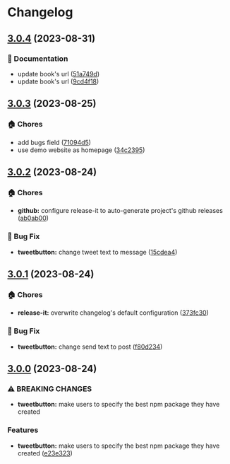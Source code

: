 # Changelog

## [3.0.4](https://github.com/codesweetly/thank-you-tweet-button-001/compare/v3.0.3...v3.0.4) (2023-08-31)


### 📝 Documentation

* update book's url ([51a749d](https://github.com/codesweetly/thank-you-tweet-button-001/commit/51a749d6e5177d84fa5a5810b6477df441879a64))
* update book's url ([9cd4f18](https://github.com/codesweetly/thank-you-tweet-button-001/commit/9cd4f186952a28ce19d077714a82c38ff303d390))

## [3.0.3](https://github.com/codesweetly/thank-you-tweet-button-001/compare/v3.0.2...v3.0.3) (2023-08-25)


### 🏠 Chores

* add bugs field ([71094d5](https://github.com/codesweetly/thank-you-tweet-button-001/commit/71094d52606e2b00b9a95cebf87d1622ab87dc59))
* use demo website as homepage ([34c2395](https://github.com/codesweetly/thank-you-tweet-button-001/commit/34c23956f2367d017e82aa7162a4809c5c0169ad))

## [3.0.2](https://github.com/codesweetly/thank-you-tweet-button-001/compare/v3.0.1...v3.0.2) (2023-08-24)


### 🏠 Chores

* **github:** configure release-it to auto-generate project's github releases ([ab0ab00](https://github.com/codesweetly/thank-you-tweet-button-001/commit/ab0ab008b4533f6ba38773a4762890eaaaac1b0e))


### 🐛 Bug Fix

* **tweetbutton:** change tweet text to message ([15cdea4](https://github.com/codesweetly/thank-you-tweet-button-001/commit/15cdea445dc78b273e7521de0b15b032a0b16e53))

## [3.0.1](https://github.com/codesweetly/thank-you-tweet-button-001/compare/v3.0.0...v3.0.1) (2023-08-24)


### 🏠 Chores

* **release-it:** overwrite changelog's default configuration ([373fc30](https://github.com/codesweetly/thank-you-tweet-button-001/commit/373fc3044fdf75adffdb4c4e360a67ca31794d03))


### 🐛 Bug Fix

* **tweetbutton:** change send text to post ([f80d234](https://github.com/codesweetly/thank-you-tweet-button-001/commit/f80d2344e0611910c6d3cc6e26f84c64e48f9281))

## [3.0.0](https://github.com/codesweetly/thank-you-tweet-button-001/compare/v2.0.3...v3.0.0) (2023-08-24)


### ⚠ BREAKING CHANGES

* **tweetbutton:** make users to specify the best npm package they have created

### Features

* **tweetbutton:** make users to specify the best npm package they have created ([e23e323](https://github.com/codesweetly/thank-you-tweet-button-001/commit/e23e3238bf54246333a0533f152926b29ae88464))